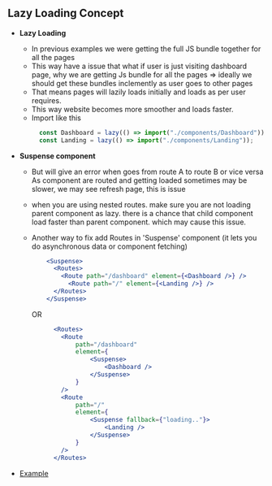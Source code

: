 ## Lazy Loading Concept

- **Lazy Loading**
  - In previous examples we were getting the full JS bundle together for all the pages
  - This way have a issue that what if user is just visiting dashboard page, why we are getting Js bundle for all the pages => ideally we should get these bundles inclemently as user goes to other pages
  - That means pages will lazily loads initially and loads as per user requires.
  - This way website becomes more smoother and loads faster.
  - Import like this
      ```jsx
        const Dashboard = lazy(() => import("./components/Dashboard"));
        const Landing = lazy(() => import("./components/Landing"));
      ``` 
  
- **Suspense component**
  - But will give an error when goes from route A to route B or vice versa
     As component are routed and getting loaded sometimes may be slower, we may see refresh page, this is issue
  - when you are using nested routes. make sure you are not loading parent
    component as lazy. there is a chance that child component load faster than
    parent component. which may cause this issue.
  - Another way to fix add Routes in 'Suspense' component (it lets you do
    asynchronous data or component fetching)

      ```jsx
          <Suspense>
            <Routes>
              <Route path="/dashboard" element={<Dashboard />} />
                <Route path="/" element={<Landing />} />
            </Routes>
          </Suspense>
      ```
      OR
      ```jsx
            <Routes>
              <Route
                  path="/dashboard"
                  element={
                      <Suspense>
                          <Dashboard />
                      </Suspense>
                  }
              />
              <Route
                  path="/"
                  element={
                      <Suspense fallback={"loading.."}>
                          <Landing />
                      </Suspense>
                  }
              />
            </Routes>
      ```
- [Example]()